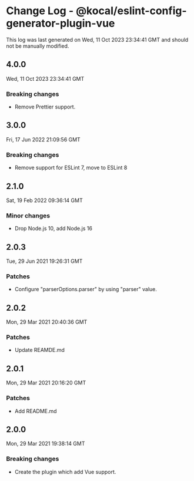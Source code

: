 # Change Log - @kocal/eslint-config-generator-plugin-vue

This log was last generated on Wed, 11 Oct 2023 23:34:41 GMT and should not be manually modified.

## 4.0.0
Wed, 11 Oct 2023 23:34:41 GMT

### Breaking changes

- Remove Prettier support.

## 3.0.0
Fri, 17 Jun 2022 21:09:56 GMT

### Breaking changes

- Remove support for ESLint 7, move to ESLint 8

## 2.1.0
Sat, 19 Feb 2022 09:36:14 GMT

### Minor changes

- Drop Node.js 10, add Node.js 16

## 2.0.3
Tue, 29 Jun 2021 19:26:31 GMT

### Patches

- Configure "parserOptions.parser" by using "parser" value.

## 2.0.2
Mon, 29 Mar 2021 20:40:36 GMT

### Patches

- Update REAMDE.md

## 2.0.1
Mon, 29 Mar 2021 20:16:20 GMT

### Patches

- Add README.md

## 2.0.0
Mon, 29 Mar 2021 19:38:14 GMT

### Breaking changes

- Create the plugin which add Vue support.

